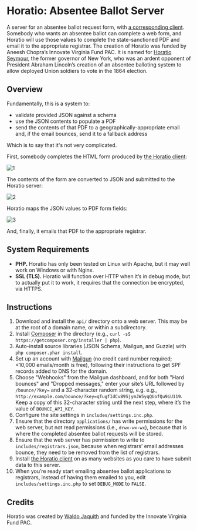 # Horatio: Absentee Ballot Server

A server for an absentee ballot request form, with [a corresponding client](https://github.com/waldoj/absentee-client). Somebody who wants an absentee ballot can complete a web form, and Horatio will use those values to complete the state-sanctioned PDF and email it to the appropriate registrar. The creation of Horatio was funded by Aneesh Chopra’s Innovate Virginia Fund PAC. It is named for [Horatio Seymour](https://en.wikipedia.org/wiki/Horatio_Seymour), the former governor of New York, who was an ardent opponent of President Abraham Lincoln’s creation of an absentee balloting system to allow deployed Union soldiers to vote in the 1864 election.

## Overview

Fundamentally, this is a system to:

* validate provided JSON against a schema
* use the JSON contents to populate a PDF
* send the contents of that PDF to a geographically-appropriate email and, if the email bounces, send it to a fallback address

Which is to say that it's not very complicated.

First, somebody completes the HTML form produced by [the Horatio client](https://github.com/TrustTheVote-Project/horatio-client/):

![1](https://cloud.githubusercontent.com/assets/656758/8459465/7273aeb0-1feb-11e5-9390-5f7435c55634.png)

The contents of the form are converted to JSON and submitted to the Horatio server:

![2](https://cloud.githubusercontent.com/assets/656758/8459467/72771b36-1feb-11e5-8c51-3a18875bd549.png)

Horatio maps the JSON values to PDF form fields:

![3](https://cloud.githubusercontent.com/assets/656758/8459466/72759950-1feb-11e5-8f12-9898d33c3115.png)

And, finally, it emails that PDF to the appropriate registrar.

## System Requirements

* **PHP.** Horatio has only been tested on Linux with Apache, but it may well work on Windows or with Nginx.
* **SSL (TLS).** Horatio will function over HTTP when it’s in debug mode, but to actually put it to work, it requires that the connection be encrypted, via HTTPS.

## Instructions

1. Download and install the `api/` directory onto a web server. This may be at the root of a domain name, or within a subdirectory.
1. Install [Composer](https://getcomposer.org/) in the directory (e.g., `curl -sS https://getcomposer.org/installer | php`).
1. Auto-install source libraries (JSON Schema, Mailgun, and Guzzle) with `php composer.phar install`.
1. Set up an account with [Mailgun](https://mailgun.com/) (no credit card number required; <10,000 emails/month is free), following their instructions to get SPF records added to DNS for the domain.
1. Choose "Webhooks" from the Mailgun dashboard, and for both "Hard bounces" and "Dropped messages," enter your site’s URL followed by `/bounce/?key=` and a 32-character random string, e.g. e.g., `http://example.com/bounce/?key=qTugfIdCvB9SjymJW5yqQUofQu9iU119`. Keep a copy of this 32-character string until the next step, where it’s the value of `BOUNCE_API_KEY`.
1. Configure the site settings in `includes/settings.inc.php`.
1. Ensure that the directory `applications/` has write permissions for the web server, but not read permissions (i.e., `drwx-wx-wx`), because that is where the completed absentee ballot requests will be stored.
1. Ensure that the web server has permission to write to `includes/registrars.json`, because when registrars’ email addresses bounce, they need to be removed from the list of registrars.
1. Install [the Horatio client](https://github.com/TrustTheVote-Project/horatio-client/) on as many websites as you care to have submit data to this server.
1. When you’re ready start emailing absentee ballot applications to registrars, instead of having them emailed to you, edit `includes/settings.inc.php` to set `DEBUG_MODE` to `FALSE`.

## Credits

Horatio was created by [Waldo Jaquith](https://github.com/waldoj) and funded by the Innovate Virginia Fund PAC.
